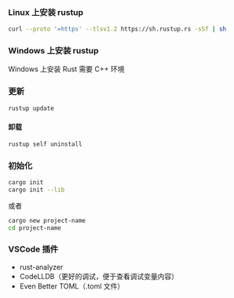 ### Linux 上安装 rustup

```sh
curl --proto '=https' --tlsv1.2 https://sh.rustup.rs -sSf | sh
```

### Windows 上安装 rustup

Windows 上安装 Rust 需要 C++ 环境



### 更新

```sh
rustup update
```

#### 卸载

```sh
rustup self uninstall
```



### 初始化

```sh
cargo init
cargo init --lib
```

或者

```sh
cargo new project-name
cd project-name
```



### VSCode 插件

- rust-analyzer
- CodeLLDB（更好的调试，便于查看调试变量内容）
- Even Better TOML（.toml 文件）
